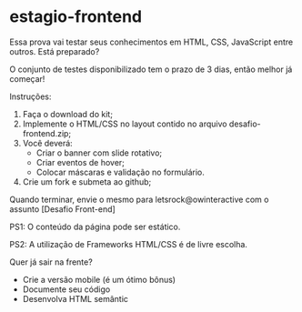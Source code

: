 # estagio-frontend
Essa prova vai testar seus conhecimentos em HTML, CSS, JavaScript entre outros. Está preparado?

O conjunto de testes disponibilizado tem o prazo de 3 dias, então melhor já começar!

Instruções:

1. Faça o download do kit;
2. Implemente o HTML/CSS no layout contido no arquivo desafio-frontend.zip;
3. Você deverá:
    * Criar o banner com slide rotativo;
    * Criar eventos de hover;
    * Colocar máscaras e validação no formulário.
4. Crie um fork e submeta ao github;

Quando terminar, envie o mesmo para letsrock@owinteractive com o assunto [Desafio Front-end]

PS1: O conteúdo da página pode ser estático.

PS2: A utilização de Frameworks HTML/CSS é de livre escolha.

Quer já sair na frente?
* Crie a versão mobile (é um ótimo bônus)
* Documente seu código
* Desenvolva HTML semântic
